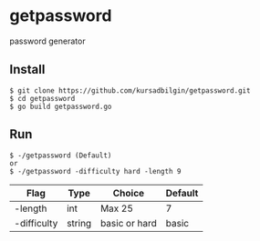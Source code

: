 # getpassword
password generator

## Install
    $ git clone https://github.com/kursadbilgin/getpassword.git
    $ cd getpassword
    $ go build getpassword.go

## Run
    $ -/getpassword (Default)
    or
    $ -/getpassword -difficulty hard -length 9


| Flag        | Type   | Choice        | Default |
|-------------|--------|---------------|---------|
| -length     | int    | Max 25        | 7       |
| -difficulty | string | basic or hard | basic   |
